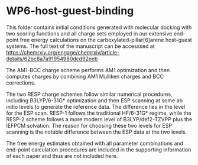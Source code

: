 # WP6-host-guest-binding
This folder contains initial conditions generated with molecular docking with two scoring functions and all charge sets employed in our extensive end-point free energy calculations on the carboxylated-pillar[6]arene host-guest systems. The full text of the manuscript can be accesssed at
https://chemrxiv.org/engage/chemrxiv/article-details/62bc8a7a91954980dcd92eeb


The AM1-BCC charge scheme performs AM1 optimization and then computes charges by combining AM1 Mulliken charges and BCC corrections. 

The two RESP charge schemes follow similar numerical procedures, including B3LYP/6-31G* optimization and then ESP scanning at some ab initio levels to generate the reference data. The difference lies in the level for the ESP scan. RESP-1 follows the traditional HF/6-31G* regime, while the RESP-2 scheme follows a more modern level of B3LYP/def2-TZVPP plus the IEFPCM solvation. The reason for choosing these two levels for ESP scanning is the notable difference between the ESP data at the two levels.  

The free energy estimates obtained with all parameter combinations and end-point calculation procedures are included in the supporting information of each paper and thus are not included here. 
